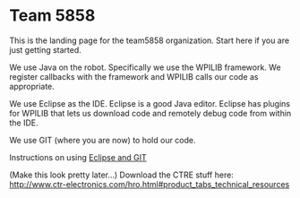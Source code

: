 # Team 5858

This is the landing page for the team5858 organization. Start here if you are just getting started.

We use Java on the robot. Specifically we use the WPILIB framework. We register callbacks with the framework
and WPILIB calls our code as appropriate.

We use Eclipse as the IDE. Eclipse is a good Java editor. Eclipse has plugins for WPILIB that lets us download code
and remotely debug code from within the IDE.

We use GIT (where you are now) to hold our code.

Instructions on using [Eclipse and GIT](EclipseAndGIT.md)

(Make this look pretty later...)  Download the CTRE stuff here:  http://www.ctr-electronics.com/hro.html#product_tabs_technical_resources
